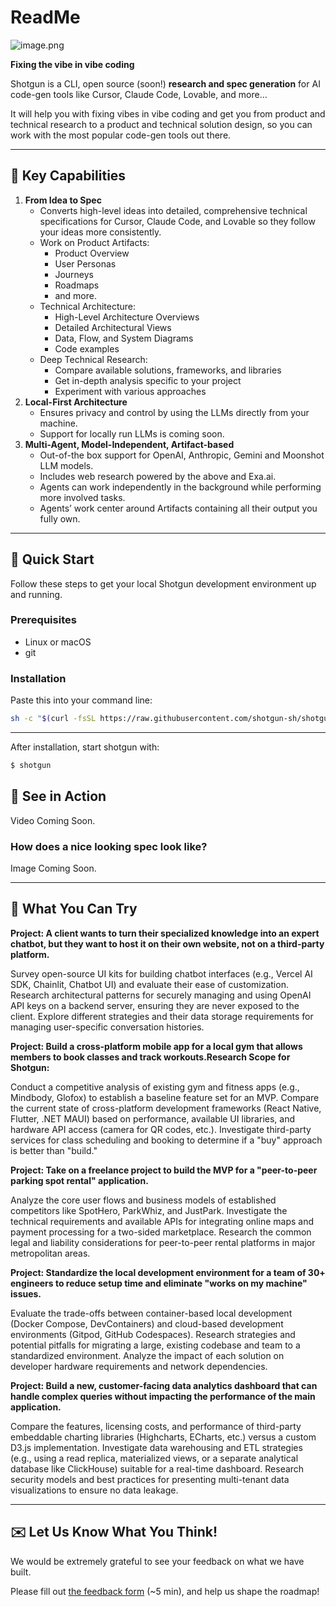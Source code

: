# ReadMe


![image.png](image.png)

**Fixing the vibe in vibe coding**

Shotgun is a CLI, open source (soon!) **research and spec generation** for AI code-gen tools like Cursor, Claude Code, Lovable, and more…

It will help you with fixing vibes in vibe coding and get you from product and technical research to a product and technical solution design, so you can work with the most popular code-gen tools out there.

---

## **🌟 Key Capabilities**

1. **From Idea to Spec**
    - Converts high-level ideas into detailed, comprehensive technical specifications for Cursor, Claude Code, and Lovable so they follow your ideas more consistently.
    - Work on Product Artifacts:
        - Product Overview
        - User Personas
        - Journeys
        - Roadmaps
        - and more.
    - Technical Architecture:
        - High-Level Architecture Overviews
        - Detailed Architectural Views
        - Data, Flow, and System Diagrams
        - Code examples
    - Deep Technical Research:
        - Compare available solutions, frameworks, and libraries
        - Get in-depth analysis specific to your project
        - Experiment with various approaches
2. **Local-First Architecture**
    - Ensures privacy and control by using the LLMs directly from your machine.
    - Support for locally run LLMs is coming soon.
3. **Multi-Agent, Model-Independent, Artifact-based**
    - Out-of-the box support for OpenAI, Anthropic, Gemini and Moonshot LLM models.
    - Includes web research powered by the above and Exa.ai.
    - Agents can work independently in the background while performing more involved tasks.
    - Agents’ work center around Artifacts containing all their output you fully own.

---

## **🚀 Quick Start**

Follow these steps to get your local Shotgun development environment up and running.

### **Prerequisites**

- Linux or macOS
- git

### **Installation**

Paste this into your command line:

```sh
sh -c "$(curl -fsSL https://raw.githubusercontent.com/shotgun-sh/shotgun-alpha/refs/heads/main/install.sh)"
```

---

After installation, start shotgun with:

```jsx
$ shotgun
```

## **🎯 See in Action**

Video Coming Soon.

### How does a nice looking spec look like?

Image Coming Soon.

---

## **📸 What You Can Try**

**Project: A client wants to turn their specialized knowledge into an expert chatbot, but they want to host it on their own website, not on a third-party platform.**

<aside>

Survey open-source UI kits for building chatbot interfaces (e.g., Vercel AI SDK, Chainlit, Chatbot UI) and evaluate their ease of customization.
Research architectural patterns for securely managing and using OpenAI API keys on a backend server, ensuring they are never exposed to the client.
Explore different strategies and their data storage requirements for managing user-specific conversation histories.

</aside>

**Project: Build a cross-platform mobile app for a local gym that allows members to book classes and track workouts.Research Scope for Shotgun:**

<aside>

Conduct a competitive analysis of existing gym and fitness apps (e.g., Mindbody, Glofox) to establish a baseline feature set for an MVP.
Compare the current state of cross-platform development frameworks (React Native, Flutter, .NET MAUI) based on performance, available UI libraries, and hardware API access (camera for QR codes, etc.).
Investigate third-party services for class scheduling and booking to determine if a "buy" approach is better than "build."

</aside>

**Project: Take on a freelance project to build the MVP for a "peer-to-peer parking spot rental" application.**

<aside>

Analyze the core user flows and business models of established competitors like SpotHero, ParkWhiz, and JustPark.
Investigate the technical requirements and available APIs for integrating online maps and payment processing for a two-sided marketplace.
Research the common legal and liability considerations for peer-to-peer rental platforms in major metropolitan areas.

</aside>

**Project: Standardize the local development environment for a team of 30+ engineers to reduce setup time and eliminate "works on my machine" issues.**

<aside>

Evaluate the trade-offs between container-based local development (Docker Compose, DevContainers) and cloud-based development environments (Gitpod, GitHub Codespaces).
Research strategies and potential pitfalls for migrating a large, existing codebase and team to a standardized environment.
Analyze the impact of each solution on developer hardware requirements and network dependencies.

</aside>

**Project: Build a new, customer-facing data analytics dashboard that can handle complex queries without impacting the performance of the main application.**

<aside>

Compare the features, licensing costs, and performance of third-party embeddable charting libraries (Highcharts, ECharts, etc.) versus a custom D3.js implementation.
Investigate data warehousing and ETL strategies (e.g., using a read replica, materialized views, or a separate analytical database like ClickHouse) suitable for a real-time dashboard.
Research security models and best practices for presenting multi-tenant data visualizations to ensure no data leakage.

</aside>

---

## ✉️ Let Us Know What You Think!

We would be extremely grateful to see your feedback on what we have built. 

Please fill out [the feedback form](https://docs.google.com/forms/d/1ZiW7t9C9wKbMMDxBXvtw6Hv5jqDbtC6juoRTKOehcQY/edit?pli=1) (~5 min), and help us shape the roadmap!
